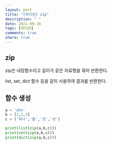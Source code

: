```yaml
---
layout: post
title: "[파이썬] zip"
description: " "
date: 2021-09-16
tags: [파이썬]
comments: true
share: true
---
```


## zip 

zip은 내장함수이고 길이가 같은 자료형을 묶어 반환한다.

list, set, dict 함수 등을 같이 사용하여 결과를 반환한다.

## 함수 생성

```python
a = 'ahn'
b = [1,2,3]
c = ('하나','둘','셋','넷')

print(list(zip(a,b,c)))
print(set(zip(a,b,c)))
print(dict(zip(a,b,c)))
```

